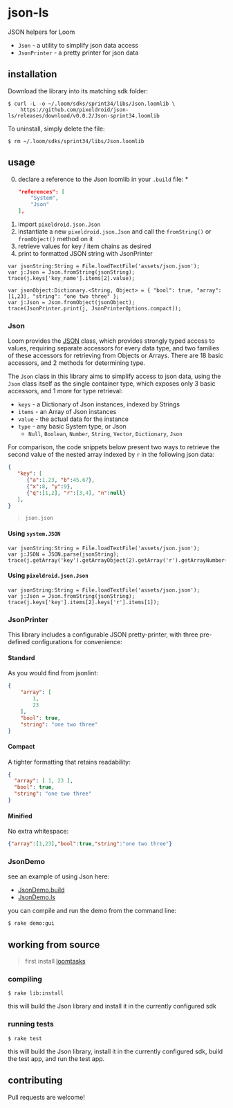 json-ls
=======

JSON helpers for Loom

- `Json` - a utility to simplify json data access
- `JsonPrinter` - a pretty printer for json data


## installation

Download the library into its matching sdk folder:

    $ curl -L -o ~/.loom/sdks/sprint34/libs/Json.loomlib \
        https://github.com/pixeldroid/json-ls/releases/download/v0.0.2/Json-sprint34.loomlib

To uninstall, simply delete the file:

    $ rm ~/.loom/sdks/sprint34/libs/Json.loomlib


## usage

0. declare a reference to the Json loomlib in your `.build` file:
    *
    ```json
    "references": [
        "System",
        "Json"
    ],
    ```
0. import `pixeldroid.json.Json`
0. instantiate a new `pixeldroid.json.Json` and call the `fromString()` or `fromObject()` method on it
0. retrieve values for key / item chains as desired
0. print to formatted JSON string with JsonPrinter

```ls
var jsonString:String = File.loadTextFile('assets/json.json');
var j:Json = Json.fromString(jsonString);
trace(j.keys['key_name'].items[2].value);
```

```ls
var jsonObject:Dictionary.<String, Object> = { "bool": true, "array": [1,23], "string": "one two three" };
var j:Json = Json.fromObject(jsonObject);
trace(JsonPrinter.print(j, JsonPrinterOptions.compact));
```

### Json

Loom provides the [JSON][loom-json] class, which provides strongly typed access to values, requiring  separate accessors for every data type, and two families of these accessors for retrieving from Objects or Arrays. There are 18 basic accessors, and 2 methods for determining type.

The `Json` class in this library aims to simplify access to json data, using the `Json` class itself as the single container type, which exposes only 3 basic accessors, and 1 more for type retrieval:

- `keys` - a Dictionary of Json instances, indexed by Strings
- `items` - an Array of Json instances
- `value` - the actual data for the instance
- `type` - any basic System type, or Json
  * `Null`, `Boolean`, `Number`, `String`, `Vector`, `Dictionary`, `Json`

For comparison, the code snippets below present two ways to retrieve the second value of the nested array indexed by `r` in the following json data:

```json
{
   "key": [
      {"a":1.23, "b":45.67},
      {"x":8, "y":9},
      {"q":[1,2], "r":[3,4], "n":null}
   ],
}
```

> `json.json`

#### Using `system.JSON`

```ls
var jsonString:String = File.loadTextFile('assets/json.json');
var j:JSON = JSON.parse(jsonString);
trace(j.getArray('key').getArrayObject(2).getArray('r').getArrayNumber(1));
```

#### Using `pixeldroid.json.Json`

```ls
var jsonString:String = File.loadTextFile('assets/json.json');
var j:Json = Json.fromString(jsonString);
trace(j.keys['key'].items[2].keys['r'].items[1]);
```


### JsonPrinter

This library includes a configurable JSON pretty-printer, with three pre-defined configurations for convenience:

#### Standard

As you would find from jsonlint:

```json
{
    "array": [
        1,
        23
    ],
    "bool": true,
    "string": "one two three"
}
```

#### Compact

A tighter formatting that retains readability:

```json
{
  "array": [ 1, 23 ],
  "bool": true,
  "string": "one two three"
}
```

#### Minified

No extra whitespace:

```json
{"array":[1,23],"bool":true,"string":"one two three"}
```

### JsonDemo

see an example of using Json here:

* [JsonDemo.build][JsonDemo.build]
* [JsonDemo.ls][JsonDemo.ls]

you can compile and run the demo from the command line:

    $ rake demo:gui

## working from source

> first install [loomtasks][loomtasks]

### compiling

    $ rake lib:install

this will build the Json library and install it in the currently configured sdk

### running tests

    $ rake test

this will build the Json library, install it in the currently configured sdk, build the test app, and run the test app.


## contributing

Pull requests are welcome!


[loomtasks]: https://github.com/pixeldroid/loomtasks "loomtasks"
[loom-json]: http://docs.theengine.co/loom/1.1.4813/api/system/JSON.html "Loom JSON class"
[JsonDemo.build]: ./test/src/JsonDemo.build "build file for the demo"
[JsonDemo.ls]: ./test/src/JsonDemo.ls "source file for the demo"
